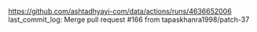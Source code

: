 https://github.com/ashtadhyayi-com/data/actions/runs/4636652006
last_commit_log: Merge pull request #166 from tapaskhanra1998/patch-37